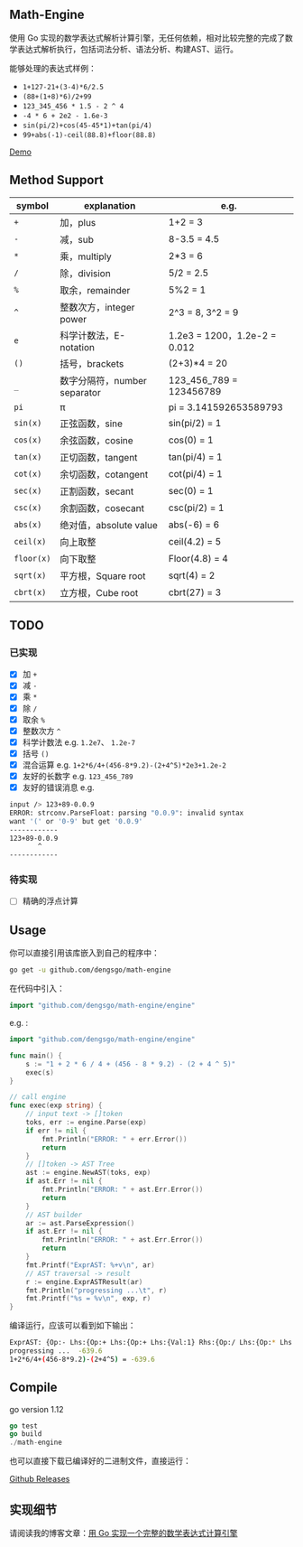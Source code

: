 ## Math-Engine  

使用 Go 实现的数学表达式解析计算引擎，无任何依赖，相对比较完整的完成了数学表达式解析执行，包括词法分析、语法分析、构建AST、运行。  

能够处理的表达式样例：  
- `1+127-21+(3-4)*6/2.5`  
- `(88+(1+8)*6)/2+99`  
- `123_345_456 * 1.5 - 2 ^ 4`  
- `-4 * 6 + 2e2 - 1.6e-3`  
- `sin(pi/2)+cos(45-45*1)+tan(pi/4)`  
- `99+abs(-1)-ceil(88.8)+floor(88.8)`

[Demo](http://wx3.sinaimg.cn/large/c2a95e3dly1g4i4unamlhg211o0iokk1.gif)

## Method Support

| symbol     | explanation                  | e.g.                         |
| ---------- | ---------------------------- | ---------------------------- |
| `+`        | 加，plus                     | 1+2 = 3                      |
| `-`        | 减，sub                      | 8-3.5 = 4.5                  |
| `*`        | 乘，multiply                 | 2*3 = 6                      |
| `/`        | 除，division                 | 5/2 = 2.5                    |
| `%`        | 取余，remainder              | 5%2 = 1                      |
| `^`        | 整数次方，integer power      | 2^3 = 8, 3^2 = 9             |
| `e`        | 科学计数法，E-notation       | 1.2e3 = 1200，1.2e-2 = 0.012 |
| `()`       | 括号，brackets               | (2+3)*4 = 20                 |
| `_`        | 数字分隔符，number separator | 123_456_789 = 123456789      |
| `pi`       | π                            | pi = 3.141592653589793       |
| `sin(x)`   | 正弦函数，sine               | sin(pi/2) = 1                |
| `cos(x)`   | 余弦函数，cosine             | cos(0) = 1                   |
| `tan(x)`   | 正切函数，tangent            | tan(pi/4) = 1                |
| `cot(x)`   | 余切函数，cotangent          | cot(pi/4) = 1                |
| `sec(x)`   | 正割函数，secant             | sec(0) = 1                   |
| `csc(x)`   | 余割函数，cosecant           | csc(pi/2) = 1                |
| `abs(x)`   | 绝对值，absolute value       | abs(-6) = 6                  |
| `ceil(x)`  | 向上取整                     | ceil(4.2) = 5                |
| `floor(x)` | 向下取整                     | Floor(4.8) = 4               |
| `sqrt(x)`  | 平方根，Square root          | sqrt(4) = 2                  |
| `cbrt(x)`  | 立方根，Cube root            | cbrt(27) = 3                 |

## TODO  
### 已实现  

- [x] 加 `+`  
- [x] 减 `-`  
- [x] 乘 `*`  
- [x] 除 `/`  
- [x] 取余 `%`  
- [x] 整数次方 `^`  
- [x] 科学计数法 e.g. `1.2e7`、  `1.2e-7`
- [x] 括号 `()`  
- [x] 混合运算 e.g. `1+2*6/4+(456-8*9.2)-(2+4^5)*2e3+1.2e-2`  
- [x] 友好的长数字 e.g. `123_456_789`  
- [x] 友好的错误消息 e.g.    
```bash
input /> 123+89-0.0.9
ERROR: strconv.ParseFloat: parsing "0.0.9": invalid syntax
want '(' or '0-9' but get '0.0.9'
------------
123+89-0.0.9
       ^
------------
```

### 待实现  

- [ ] 精确的浮点计算    

## Usage  

你可以直接引用该库嵌入到自己的程序中：  
```bash
go get -u github.com/dengsgo/math-engine
```
在代码中引入：  
```go
import "github.com/dengsgo/math-engine/engine"
```
e.g. :  
```go
import "github.com/dengsgo/math-engine/engine"

func main() {
	s := "1 + 2 * 6 / 4 + (456 - 8 * 9.2) - (2 + 4 ^ 5)"
	exec(s)
}

// call engine
func exec(exp string) {
	// input text -> []token
	toks, err := engine.Parse(exp)
	if err != nil {
		fmt.Println("ERROR: " + err.Error())
		return
	}
	// []token -> AST Tree
	ast := engine.NewAST(toks, exp)
	if ast.Err != nil {
		fmt.Println("ERROR: " + ast.Err.Error())
		return
	}
	// AST builder
	ar := ast.ParseExpression()
	if ast.Err != nil {
		fmt.Println("ERROR: " + ast.Err.Error())
		return
	}
	fmt.Printf("ExprAST: %+v\n", ar)
	// AST traversal -> result
	r := engine.ExprASTResult(ar)
	fmt.Println("progressing ...\t", r)
	fmt.Printf("%s = %v\n", exp, r)
}
```
编译运行，应该可以看到如下输出：  
```bash
ExprAST: {Op:- Lhs:{Op:+ Lhs:{Op:+ Lhs:{Val:1} Rhs:{Op:/ Lhs:{Op:* Lhs:{Val:2} Rhs:{Val:6}} Rhs:{Val:4}}} Rhs:{Op:- Lhs:{Val:456} Rhs:{Op:* Lhs:{Val:8} Rhs:{Val:9.2}}}} Rhs:{Op:+ Lhs:{Val:2} Rhs:{Op:^ Lhs:{Val:4} Rhs:{Val:5}}}}
progressing ...  -639.6
1+2*6/4+(456-8*9.2)-(2+4^5) = -639.6
```


## Compile    

go version 1.12  
```go
go test
go build
./math-engine
```

也可以直接下载已编译好的二进制文件，直接运行：  

[Github Releases](https://github.com/dengsgo/math-engine/releases)  

## 实现细节    

请阅读我的博客文章：[用 Go 实现一个完整的数学表达式计算引擎](https://www.yoytang.com/math-expression-engine.html)